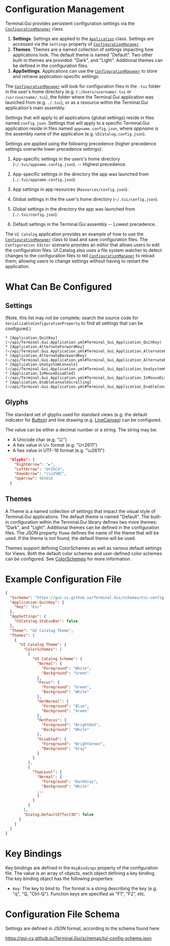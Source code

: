 # Configuration Management

Terminal.Gui provides persistent configuration settings via the [`ConfigurationManager`](~/api/Terminal.Gui.ConfigurationManager.yml) class.

1) **Settings**. Settings are applied to the [`Application`](~/api/Terminal.Gui.Application.yml) class. Settings are accessed via the `Settings` property of [`ConfigurationManager`](~/api/Terminal.Gui.ConfigurationManager.yml).
2) **Themes**. Themes are a named collection of settings impacting how applications look. The default theme is named "Default". Two other built-in themes are provided: "Dark", and "Light". Additional themes can be defined in the configuration files.
3) **AppSettings**. Applications can use the [`ConfigurationManager`](~/api/Terminal.Gui.ConfigurationManager.yml) to store and retrieve application-specific settings.

The [`ConfigurationManager`](~/api/Terminal.Gui.ConfigurationManager.yml) will look for configuration files in the `.tui` folder in the user's home directory (e.g. `C:/Users/username/.tui` or `/usr/username/.tui`), the folder where the Terminal.Gui application was launched from (e.g. `./.tui`), or as a resource within the Terminal.Gui application's main assembly.

Settings that will apply to all applications (global settings) reside in files named `config.json`. Settings that will apply to a specific Terminal.Gui application reside in files named `appname.config.json`, where *appname* is the assembly name of the application (e.g. `UICatalog.config.json`).

Settings are applied using the following precedence (higher precedence settings overwrite lower precedence settings):

1. App-specific settings in the users's home directory (`~/.tui/appname.config.json`). -- Highest precedence.

2. App-specific settings in the directory the app was launched from (`./.tui/appname.config.json`).

3. App settings in app resources (`Resources/config.json`).

4. Global settings in the the user's home directory (`~/.tui/config.json`).

5. Global settings in the directory the app was launched from (`./.tui/config.json`).

6. Default settings in the Terminal.Gui assembly -- Lowest precedence.

The `UI Catalog` application provides an example of how to use the [`ConfigurationManager`](~/api/Terminal.Gui.ConfigurationManager.yml) class to load and save configuration files. The `Configuration Editor` scenario provides an editor that allows users to edit the configuration files. UI Catalog also uses a file system watcher to detect changes to the configuration files to tell [`ConfigurationManager`](~/api/Terminal.Gui.ConfigurationManager.yml) to reload them; allowing users to change settings without having to restart the application.

# What Can Be Configured

## Settings

(Note, this list may not be complete; search the source code for `SerializableConfigurationProperty` to find all settings that can be configured.)

    * [Application.QuitKey](~/api/Terminal.Gui.Application.yml#Terminal_Gui_Application_QuitKey)
    * [Application.AlternateForwardKey](~/api/Terminal.Gui.Application.yml#Terminal_Gui_Application_AlternateForwardKey)
    * [Application.AlternateBackwardKey](~/api/Terminal.Gui.Application.yml#Terminal_Gui_Application_AlternateBackwardKey)
    * [Application.UseSystemConsole](~/api/Terminal.Gui.Application.yml#Terminal_Gui_Application_UseSystemConsole)
    * [Application.IsMouseDisabled](~/api/Terminal.Gui.Application.yml#Terminal_Gui_Application_IsMouseDisabled)
    * [Application.EnableConsoleScrolling](~/api/Terminal.Gui.Application.yml#Terminal_Gui_Application_EnableConsoleScrolling)

## Glyphs

The standard set of glyphs used for standard views (e.g. the default indicator for [Button](~/api/Terminal.Gui.Button.yml)) and line drawing (e.g. [LineCanvas](~/api/Terminal.Gui.LineCanvas.yml)) can be configured.

The value can be either a decimal number or a string. The string may be:

- A Unicode char (e.g. "☑")
- A hex value in U+ format (e.g. "U+2611")
- A hex value in UTF-16 format (e.g. "\\u2611")

```json
  "Glyphs": {
    "RightArrow": "►",
    "LeftArrow": "U+25C4",
    "DownArrow": "\\u25BC",
    "UpArrow": 965010
  }
```

## Themes

A Theme is a named collection of settings that impact the visual style of Terminal.Gui applications. The default theme is named "Default". The built-in configuration within the Terminal.Gui library defines two more themes: "Dark", and "Light". Additional themes can be defined in the configuration files. The JSON property `Theme` defines the name of the theme that will be used. If the theme is not found, the default theme will be used.

Themes support defining ColorSchemes as well as various default settings for Views. Both the default color schemes and user-defined color schemes can be configured. See [ColorSchemes](~/api/Terminal.Gui.Colors.yml) for more information.

# Example Configuration File

```json
{
  "$schema": "https://gui-cs.github.io/Terminal.Gui/schemas/tui-config-schema.json",
  "Application.QuitKey": {
    "Key": "Esc"
  },
  "AppSettings": {
    "UICatalog.StatusBar": false
  },
  "Theme": "UI Catalog Theme",
  "Themes": [
    {
      "UI Catalog Theme": {
        "ColorSchemes": [
          {
            "UI Catalog Scheme": {
              "Normal": {
                "Foreground": "White",
                "Background": "Green"
              },
              "Focus": {
                "Foreground": "Green",
                "Background": "White"
              },
              "HotNormal": {
                "Foreground": "Blue",
                "Background": "Green"
              },
              "HotFocus": {
                "Foreground": "BrightRed",
                "Background": "White"
              },
              "Disabled": {
                "Foreground": "BrightGreen",
                "Background": "Gray"
              }
            }
          },
          {
            "TopLevel": {
              "Normal": {
                "Foreground": "DarkGray",
                "Background": "White"
              ...
              }
            }
          }
        ],
        "Dialog.DefaultEffect3D": false
      }
    }
  ]
}
```

# Key Bindings

Key bindings are defined in the `KeyBindings` property of the configuration file. The value is an array of objects, each object defining a key binding. The key binding object has the following properties:

- `Key`: The key to bind to. The format is a string describing the key (e.g. "q", "Q,  "Ctrl-Q"). Function keys are specified as "F1", "F2", etc. 

# Configuration File Schema

Settings are defined in JSON format, according to the schema found here: 

https://gui-cs.github.io/Terminal.Gui/schemas/tui-config-schema.json
